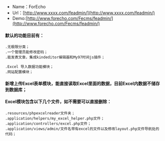 * Name：ForEcho
* Url：[http://www.xxxx.com/feadmin/](http://www.xxxx.com/feadmin/)
* Demo:[http://www.forecho.com/Fecms/feadmin/](http://www.forecho.com/Fecms/feadmin/)


#### 默认的功能目前有：
	.无极限分类；
	.一个管理员能修改密码；
	.能发表文章，集成kindeditor编辑器和My97时间js插件；
	
	.Excel 导入数据功能模块；
	.网站配置模块；

#### 新增上传Excel表单模块，能直接读取Excel里面的数据，目前Excel内数据不储存到数据库；
#### Excel模块包含以下几个文件，如不需要可以直接删除：
	.resources/phpexcelreader文件夹；
	.application/helpers/my_excel_helper.php文件；
	.application/controllers/excel.php文件；
	.application/views/admin/文件名带有excel的文件以及修改layout.php文件导航处的代码；